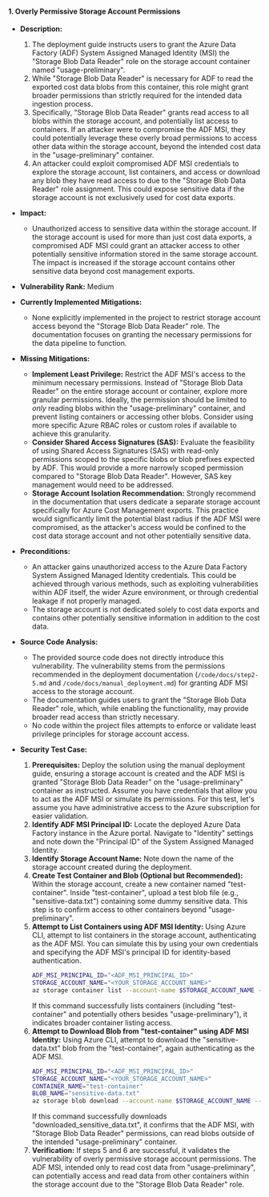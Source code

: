 #### 1. Overly Permissive Storage Account Permissions

- **Description:**
    1. The deployment guide instructs users to grant the Azure Data Factory (ADF) System Assigned Managed Identity (MSI) the "Storage Blob Data Reader" role on the storage account container named "usage-preliminary".
    2. While "Storage Blob Data Reader" is necessary for ADF to read the exported cost data blobs from this container, this role might grant broader permissions than strictly required for the intended data ingestion process.
    3. Specifically, "Storage Blob Data Reader" grants read access to all blobs within the storage account, and potentially list access to containers. If an attacker were to compromise the ADF MSI, they could potentially leverage these overly broad permissions to access other data within the storage account, beyond the intended cost data in the "usage-preliminary" container.
    4. An attacker could exploit compromised ADF MSI credentials to explore the storage account, list containers, and access or download any blob they have read access to due to the "Storage Blob Data Reader" role assignment. This could expose sensitive data if the storage account is not exclusively used for cost data exports.

- **Impact:**
    - Unauthorized access to sensitive data within the storage account. If the storage account is used for more than just cost data exports, a compromised ADF MSI could grant an attacker access to other potentially sensitive information stored in the same storage account. The impact is increased if the storage account contains other sensitive data beyond cost management exports.

- **Vulnerability Rank:** Medium

- **Currently Implemented Mitigations:**
    - None explicitly implemented in the project to restrict storage account access beyond the "Storage Blob Data Reader" role. The documentation focuses on granting the necessary permissions for the data pipeline to function.

- **Missing Mitigations:**
    - **Implement Least Privilege:** Restrict the ADF MSI's access to the minimum necessary permissions. Instead of "Storage Blob Data Reader" on the entire storage account or container, explore more granular permissions. Ideally, the permission should be limited to *only* reading blobs within the "usage-preliminary" container, and prevent listing containers or accessing other blobs.  Consider using more specific Azure RBAC roles or custom roles if available to achieve this granularity.
    - **Consider Shared Access Signatures (SAS):** Evaluate the feasibility of using Shared Access Signatures (SAS) with read-only permissions scoped to the specific blobs or blob prefixes expected by ADF. This would provide a more narrowly scoped permission compared to "Storage Blob Data Reader". However, SAS key management would need to be addressed.
    - **Storage Account Isolation Recommendation:** Strongly recommend in the documentation that users dedicate a separate storage account specifically for Azure Cost Management exports. This practice would significantly limit the potential blast radius if the ADF MSI were compromised, as the attacker's access would be confined to the cost data storage account and not other potentially sensitive data.

- **Preconditions:**
    - An attacker gains unauthorized access to the Azure Data Factory System Assigned Managed Identity credentials. This could be achieved through various methods, such as exploiting vulnerabilities within ADF itself, the wider Azure environment, or through credential leakage if not properly managed.
    - The storage account is not dedicated solely to cost data exports and contains other potentially sensitive information in addition to the cost data.

- **Source Code Analysis:**
    - The provided source code does not directly introduce this vulnerability. The vulnerability stems from the permissions recommended in the deployment documentation (`/code/docs/step2-5.md` and `/code/docs/manual_deployment.md`) for granting ADF MSI access to the storage account.
    - The documentation guides users to grant the "Storage Blob Data Reader" role, which, while enabling the functionality, may provide broader read access than strictly necessary.
    - No code within the project files attempts to enforce or validate least privilege principles for storage account access.

- **Security Test Case:**
    1. **Prerequisites:** Deploy the solution using the manual deployment guide, ensuring a storage account is created and the ADF MSI is granted "Storage Blob Data Reader" on the "usage-preliminary" container as instructed. Assume you have credentials that allow you to act as the ADF MSI or simulate its permissions. For this test, let's assume you have administrative access to the Azure subscription for easier validation.
    2. **Identify ADF MSI Principal ID:** Locate the deployed Azure Data Factory instance in the Azure portal. Navigate to "Identity" settings and note down the "Principal ID" of the System Assigned Managed Identity.
    3. **Identify Storage Account Name:** Note down the name of the storage account created during the deployment.
    4. **Create Test Container and Blob (Optional but Recommended):**  Within the storage account, create a new container named "test-container". Inside "test-container", upload a test blob file (e.g., "sensitive-data.txt") containing some dummy sensitive data. This step is to confirm access to other containers beyond "usage-preliminary".
    5. **Attempt to List Containers using ADF MSI Identity:** Using Azure CLI, attempt to list containers in the storage account, authenticating as the ADF MSI. You can simulate this by using your own credentials and specifying the ADF MSI's principal ID for identity-based authentication.
        ```bash
        ADF_MSI_PRINCIPAL_ID="<ADF_MSI_PRINCIPAL_ID>"
        STORAGE_ACCOUNT_NAME="<YOUR_STORAGE_ACCOUNT_NAME>"
        az storage container list --account-name $STORAGE_ACCOUNT_NAME --auth-mode identity --identity $ADF_MSI_PRINCIPAL_ID
        ```
        If this command successfully lists containers (including "test-container" and potentially others besides "usage-preliminary"), it indicates broader container listing access.
    6. **Attempt to Download Blob from "test-container" using ADF MSI Identity:** Using Azure CLI, attempt to download the "sensitive-data.txt" blob from the "test-container", again authenticating as the ADF MSI.
        ```bash
        ADF_MSI_PRINCIPAL_ID="<ADF_MSI_PRINCIPAL_ID>"
        STORAGE_ACCOUNT_NAME="<YOUR_STORAGE_ACCOUNT_NAME>"
        CONTAINER_NAME="test-container"
        BLOB_NAME="sensitive-data.txt"
        az storage blob download --account-name $STORAGE_ACCOUNT_NAME --container-name $CONTAINER_NAME --name $BLOB_NAME --file downloaded_sensitive_data.txt --auth-mode identity --identity $ADF_MSI_PRINCIPAL_ID
        ```
        If this command successfully downloads "downloaded_sensitive_data.txt", it confirms that the ADF MSI, with "Storage Blob Data Reader" permissions, can read blobs outside of the intended "usage-preliminary" container.
    7. **Verification:** If steps 5 and 6 are successful, it validates the vulnerability of overly permissive storage account permissions. The ADF MSI, intended only to read cost data from "usage-preliminary", can potentially access and read data from other containers within the storage account due to the "Storage Blob Data Reader" role.